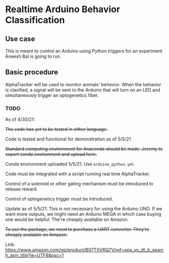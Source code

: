 # Realtime Arduino Behavior Classification
## Use case
This is meant to control an Arduino using Python triggers for an experiment Aneesh Bal is going to run.

## Basic procedure
AlphaTracker will be used to monitor animals' behavior. When the behavior is clasified, a signal will be sent to the Arduino that will turn on an LED and simultaneously trigger an optogenetics fiber.
### TODO
As of 4/30/21:

~~The code has yet to be tested in either language.~~

Code is tested and functional for demonstration as of 5/5/21

~~Standard computing environment for Anaconda should be made. Jeremy to export conda environment and upload here.~~

Conda environment uploaded 5/5/21. Use `arduino_python.yml`.

Code must be integrated with a script running real time AlphaTracker.

Control of a solenoid or other gating mechanism must be introduced to release reward.

Control of optogenetics trigger must be introduced.

Update as of 5/5/21: This is not necessary for using the Arduino UNO. If we want more outputs, we might need an Arduino MEGA in which case buying one would be helpful. The're cheaply available on Amazon.

~~To use the package, we need to purchase a UART converter. They're cheaply available on Amazon.~~

Link: https://www.amazon.com/gp/product/B07TXVRQ7V/ref=ppx_yo_dt_b_search_asin_title?ie=UTF8&psc=1
